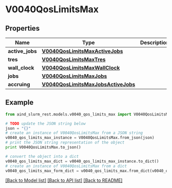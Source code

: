 # V0040QosLimitsMax


## Properties

Name | Type | Description | Notes
------------ | ------------- | ------------- | -------------
**active_jobs** | [**V0040QosLimitsMaxActiveJobs**](V0040QosLimitsMaxActiveJobs.md) |  | [optional] 
**tres** | [**V0040QosLimitsMaxTres**](V0040QosLimitsMaxTres.md) |  | [optional] 
**wall_clock** | [**V0040QosLimitsMaxWallClock**](V0040QosLimitsMaxWallClock.md) |  | [optional] 
**jobs** | [**V0040QosLimitsMaxJobs**](V0040QosLimitsMaxJobs.md) |  | [optional] 
**accruing** | [**V0040QosLimitsMaxJobsActiveJobs**](V0040QosLimitsMaxJobsActiveJobs.md) |  | [optional] 

## Example

```python
from aind_slurm_rest.models.v0040_qos_limits_max import V0040QosLimitsMax

# TODO update the JSON string below
json = "{}"
# create an instance of V0040QosLimitsMax from a JSON string
v0040_qos_limits_max_instance = V0040QosLimitsMax.from_json(json)
# print the JSON string representation of the object
print V0040QosLimitsMax.to_json()

# convert the object into a dict
v0040_qos_limits_max_dict = v0040_qos_limits_max_instance.to_dict()
# create an instance of V0040QosLimitsMax from a dict
v0040_qos_limits_max_form_dict = v0040_qos_limits_max.from_dict(v0040_qos_limits_max_dict)
```
[[Back to Model list]](../README.md#documentation-for-models) [[Back to API list]](../README.md#documentation-for-api-endpoints) [[Back to README]](../README.md)


